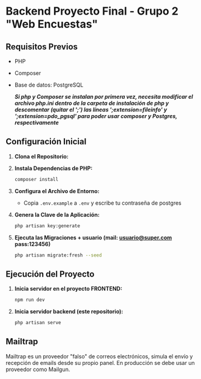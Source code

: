 # Backend Proyecto Final - Grupo 2 "Web Encuestas" 

## Requisitos Previos

- PHP
- Composer
- Base de datos: PostgreSQL

    ***Si php y Composer se instalan por primera vez, necesita modificar el archivo php.ini dentro de la carpeta de instalación de php y descomentar (quitar el ';') las líneas ';extension=fileinfo' y ';extension=pdo_pgsql' para poder usar composer y Postgres, respectivamente***
  
## Configuración Inicial

1. **Clona el Repositorio:**

2. **Instala Dependencias de PHP:**
    ```bash
    composer install
    ```

3. **Configura el Archivo de Entorno:**
    - Copia `.env.example` a `.env` y escribe tu contraseña de postgres 

4. **Genera la Clave de la Aplicación:**
    ```bash
    php artisan key:generate
    ```

5. **Ejecuta las Migraciones + usuario (mail: usuario@super.com pass:123456)**
    ```bash
    php artisan migrate:fresh --seed
    ```

## Ejecución del Proyecto

1. **Inicia servidor en el proyecto FRONTEND:**
    ```bash
    npm run dev
    ```

2. **Inicia servidor backend (este repositorio):**
    ```bash
    php artisan serve
    ```

## Mailtrap

Mailtrap es un proveedor "falso" de correos electrónicos, simula el envío y recepción de emails desde su propio panel. En producción se debe usar un proveedor como Mailgun.
